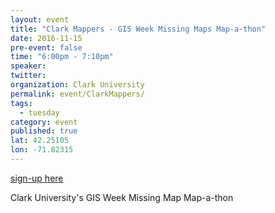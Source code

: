 ```yaml
---
layout: event
title: "Clark Mappers - GIS Week Missing Maps Map-a-thon"
date: 2016-11-15
pre-event: false
time: "6:00pm - 7:10pm"
speaker: 
twitter: 
organization: Clark University
permalink: event/ClarkMappers/
tags: 
  - tuesday
category: event
published: true
lat: 42.25105
lon: -71.82315
---
```

[sign-up here](https://www.facebook.com/events/883728308429686/)

Clark University's GIS Week Missing Map Map-a-thon
